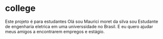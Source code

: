 # college
Este projeto é para estudantes
Olá sou Maurici moret da silva  sou Estudante de engenharia eletrica em uma universsidade no Brasil.
E eu quero ajudar meus amigos a  encontrarem empregos e estágio.
